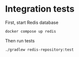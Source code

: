 # Integration tests

First, start Redis database

```bash
docker compose up redis
```

Then run tests

```bash
./gradlew redis-repository:test
```

